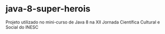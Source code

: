 # java-8-super-herois
Projeto utilizado no mini-curso de Java 8 na XII Jornada Científica Cultural e Social do INESC
